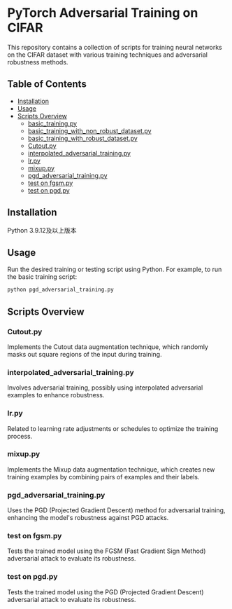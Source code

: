<!--
 * @Author: 冯明 10449281+weiyang-v@user.noreply.gitee.com
 * @Date: 2024-07-05 21:06:47
 * @LastEditors: 冯明 10449281+weiyang-v@user.noreply.gitee.com
 * @LastEditTime: 2024-07-05 21:17:14
 * @FilePath: \湘潭大学冯明\README.md
 * @Description: 这是默认设置,请设置`customMade`, 打开koroFileHeader查看配置 进行设置: https://github.com/OBKoro1/koro1FileHeader/wiki/%E9%85%8D%E7%BD%AE
-->

# PyTorch Adversarial Training on CIFAR

This repository contains a collection of scripts for training neural networks on the CIFAR dataset with various training techniques and adversarial robustness methods.

## Table of Contents

- [Installation](#installation)
- [Usage](#usage)
- [Scripts Overview](#scripts-overview)
  - [basic_training.py](#basic_trainingpy)
  - [basic_training_with_non_robust_dataset.py](#basic_training_with_non_robust_datasetpy)
  - [basic_training_with_robust_dataset.py](#basic_training_with_robust_datasetpy)
  - [Cutout.py](#cutoutpy)
  - [interpolated_adversarial_training.py](#interpolated_adversarial_trainingpy)
  - [lr.py](#lrpy)
  - [mixup.py](#mixuppy)
  - [pgd_adversarial_training.py](#pgd_adversarial_trainingpy)
  - [test on fgsm.py](#test-on-fgsmpy)
  - [test on pgd.py](#test-on-pgdpy)

## Installation

Python 3.9.12及以上版本

## Usage

Run the desired training or testing script using Python. For example, to run the basic training script:
```sh
python pgd_adversarial_training.py
```

## Scripts Overview

### Cutout.py

Implements the Cutout data augmentation technique, which randomly masks out square regions of the input during training.

### interpolated_adversarial_training.py

Involves adversarial training, possibly using interpolated adversarial examples to enhance robustness.

### lr.py

Related to learning rate adjustments or schedules to optimize the training process.

### mixup.py

Implements the Mixup data augmentation technique, which creates new training examples by combining pairs of examples and their labels.

### pgd_adversarial_training.py

Uses the PGD (Projected Gradient Descent) method for adversarial training, enhancing the model's robustness against PGD attacks.

### test on fgsm.py

Tests the trained model using the FGSM (Fast Gradient Sign Method) adversarial attack to evaluate its robustness.

### test on pgd.py

Tests the trained model using the PGD (Projected Gradient Descent) adversarial attack to evaluate its robustness.

